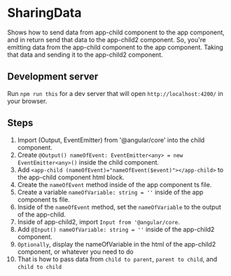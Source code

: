 # SharingData

Shows how to send data from app-child component to the app component, and 
in return send that data to the app-child2 component. So, you're emitting data
from the app-child component to the app component. Taking that data and sending it
to the app-child2 component.

## Development server

Run `npm run this` for a dev server that will open `http://localhost:4200/` in your browser.

## Steps

1. Import (Output, EventEmitter) from '@angular/core' into the child component.
2. Create  `@Output() nameOfEvent: EventEmitter<any> = new EventEmitter<any>()` inside the child component.
3. Add `<app-child (nameOfEvent)="nameOfEvent($event)"></app-child>` to the app-child component html block.
4. Create the `nameOfEvent` method inside of the app component ts file.
5. Create a variable `nameOfVariable: string = ''` inside of the app component ts file.
6. Inside of the `nameOfEvent` method, set the `nameOfVariable` to the output of the app-child.
7. Inside of app-child2, import `Input from '@angular/core`.
8. Add `@Input() nameOfVariable: string = ''` inside of the app-child2 component.
9. `Optionally`, display the nameOfVariable in the html of the app-child2 component, or whatever you need to do
10. That is how to pass data from `child to parent`, `parent to child`, and `child to child`
